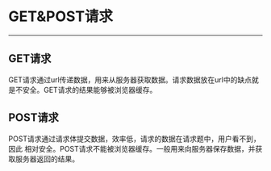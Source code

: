 # GET&POST请求

---

## GET请求

GET请求通过url传递数据，用来从服务器获取数据。请求数据放在url中的缺点就是不安全。GET请求的结果能够被浏览器缓存。

## POST请求

POST请求通过请求体提交数据，效率低，请求的数据在请求题中，用户看不到，因此 相对安全。POST请求不能被浏览器缓存。一般用来向服务器保存数据，并获取服务器返回的结果。

